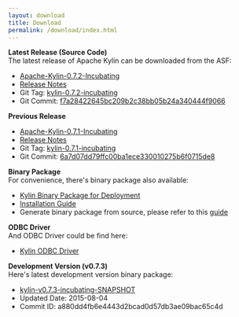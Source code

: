 ```yaml
---
layout: download
title: Download
permalink: /download/index.html
---
```


__Latest Release (Source Code)__  
The latest release of Apache Kylin can be downloaded from the ASF:
  * [Apache-Kylin-0.7.2-Incubating](http://www.apache.org/dyn/closer.cgi/incubator/kylin/apache-kylin-0.7.2-incubating)
  * [Release Notes](../docs/release_notes.html)
  * Git Tag: [kylin-0.7.2-incubating](https://github.com/apache/incubator-kylin/tree/kylin-0.7.2-incubating)
  * Git Commit: [f7a28422645bc209b2c38bb05b24a340444f9066](https://github.com/apache/incubator-kylin/commit/f7a28422645bc209b2c38bb05b24a340444f9066)

__Previous Release__  
  * [Apache-Kylin-0.7.1-Incubating](http://www.apache.org/dyn/closer.cgi/incubator/kylin/apache-kylin-0.7.1-incubating)
  * [Release Notes](../docs/release_notes.html)
  * Git Tag: [kylin-0.7.1-incubating](https://github.com/apache/incubator-kylin/tree/kylin-0.7.1-incubating)
  * Git Commit: [6a7d07dd79ffc00ba1ece330010275b6f0715de8](https://github.com/apache/incubator-kylin/commit/6a7d07dd79ffc00ba1ece330010275b6f0715de8)

__Binary Package__  
For convenience, there's binary package also available:

  * [Kylin Binary Package for Deployment](kylin-0.7.2-incubating.tar.gz)
  * [Installation Guide](../docs/install)
  * Generate binary package from source, please refer to this [guide](../docs/howto/howto_package.html)
    
__ODBC Driver__  
And ODBC Driver could be find here:

  * [Kylin ODBC Driver](KylinODBCDriver.zip)

__Development Version (v0.7.3)__  
Here's latest development version binary package:

  * [kylin-v0.7.3-incubating-SNAPSHOT](kylin-0.7.3-incubating-SNAPSHOT.tar.gz)
  * Updated Date: 2015-08-04
  * Commit ID: a880dd4fb6e4443d2bcad0d57db3ae09bac65c4d



